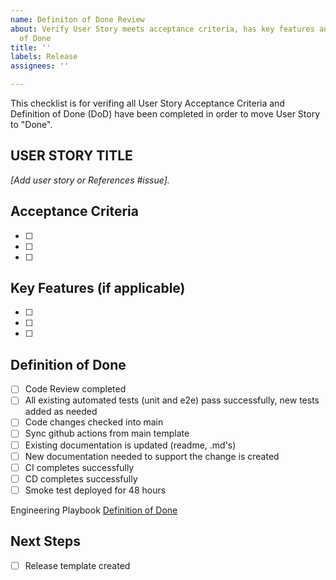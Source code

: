 ```yaml
---
name: Definiton of Done Review
about: Verify User Story meets acceptance criteria, has key features and meets Definition
  of Done
title: ''
labels: Release
assignees: ''

---
```


This checklist is for verifing all User Story Acceptance Criteria and Definition of Done (DoD) have been completed in order to move User Story to "Done".

## USER STORY TITLE

_[Add user story or References #issue]._

## Acceptance Criteria
- [ ]
- [ ]
- [ ]


## Key Features (if applicable)
- [ ]
- [ ]
- [ ]

## Definition of Done
- [ ] Code Review completed
- [ ] All existing automated tests (unit and e2e) pass successfully, new tests added as needed
- [ ] Code changes checked into main
- [ ] Sync github actions from main template
- [ ] Existing documentation is updated (readme, .md's)
- [ ] New documentation needed to support the change is created
- [ ] CI completes successfully
- [ ] CD completes successfully
- [ ] Smoke test deployed for 48 hours

Engineering Playbook [Definition of Done](https://github.com/microsoft/code-with-engineering-playbook/blob/master/team-agreements/definition-of-done/readme.md)

## Next Steps
- [ ] Release template created
